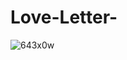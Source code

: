 # Love-Letter-

![643x0w](https://user-images.githubusercontent.com/94920907/227764625-78c0f9df-a837-42e4-8b2d-0db1c2283c2c.jpg)

